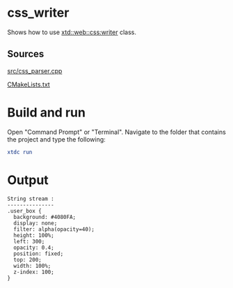 # css_writer

Shows how to use [xtd::web::css:writer](../../../../src/xtd.core/include/xtd/web/css/writer.h) class.

## Sources

[src/css_parser.cpp](src/css_writer.cpp)

[CMakeLists.txt](CMakeLists.txt)

# Build and run

Open "Command Prompt" or "Terminal". Navigate to the folder that contains the project and type the following:

```cmake
xtdc run
```

# Output

```
String stream :
---------------
.user_box {
  background: #4080FA;
  display: none;
  filter: alpha(opacity=40);
  height: 100%;
  left: 300;
  opacity: 0.4;
  position: fixed;
  top: 200;
  width: 100%;
  z-index: 100;
}
```
